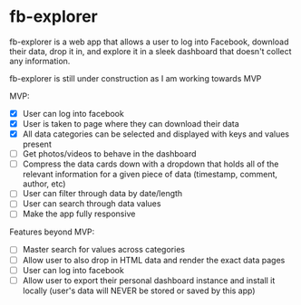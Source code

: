 # fb-explorer

fb-explorer is a web app that allows a user to log into Facebook, download their data, drop it in, and explore it in a sleek dashboard that doesn't collect any information.

fb-explorer is still under construction as I am working towards MVP

MVP:
- [x] User can log into facebook
- [x] User is taken to page where they can download their data
- [x] All data categories can be selected and displayed with keys and values present
- [ ] Get photos/videos to behave in the dashboard
- [ ] Compress the data cards down with a dropdown that holds all of the relevant information for a given piece of data (timestamp, comment, author, etc)
- [ ] User can filter through data by date/length
- [ ] User can search through data values
- [ ] Make the app fully responsive

Features beyond MVP:
- [ ] Master search for values across categories
- [ ] Allow user to also drop in HTML data and render the exact data pages
- [ ] User can log into facebook
- [ ] Allow user to export their personal dashboard instance and install it locally (user's data will NEVER be stored or saved by this app)
